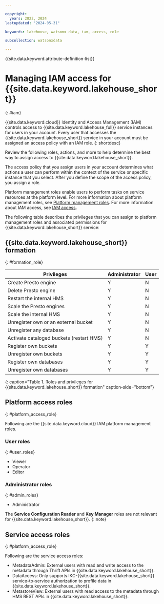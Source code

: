 ```yaml
---

copyright:
  years: 2022, 2024
lastupdated: "2024-05-31"

keywords: lakehouse, watsonx data, iam, access, role

subcollection: watsonxdata

---
```


{{site.data.keyword.attribute-definition-list}}



# Managing IAM access for {{site.data.keyword.lakehouse_short}}
{: #iam}

{{site.data.keyword.cloud}} Identity and Access Management (IAM) controls access to {{site.data.keyword.lakehouse_full}} service instances for users in your account. Every user that accesses the {{site.data.keyword.lakehouse_short}} service in your account must be assigned an access policy with an IAM role.
{: shortdesc}

Review the following roles, actions, and more to help determine the best way to assign access to {{site.data.keyword.lakehouse_short}}.

The access policy that you assign users in your account determines what actions a user can perform within the context of the service or specific instance that you select. After you define the scope of the access policy, you assign a role.

Platform management roles enable users to perform tasks on service resources at the platform level.
For more information about platform management roles, see [Platform management roles](/docs/account?topic=account-userroles#platformroles).
For more information about IAM access, see [IAM access](/docs/account?topic=account-userroles).

The following table describes the privileges that you can assign to platform management roles and associated permissions for {{site.data.keyword.lakehouse_short}} service:

## {{site.data.keyword.lakehouse_short}} formation
{: #formation_role}

| Privileges | Administrator | User |
|--------------------------|----------------|--------|
| Create Presto engine | Y | N |
| Delete Presto engine | Y | N |
| Restart the internal HMS | Y | N |
| Scale the Presto engines| Y | N |
| Scale the internal HMS | Y | N |
| Unregister own or an external bucket | Y | N |
| Unregister any database  | Y | N |
| Activate cataloged buckets (restart HMS) | Y | N |
| Register own buckets | Y | Y |
| Unregister own buckets | Y | Y |
| Register own databases | Y | Y |
| Unregister own databases | Y | Y |
{: caption="Table 1. Roles and privileges for {{site.data.keyword.lakehouse_short}} formation" caption-side="bottom"}

## Platform access roles
{: #platform_access_role}

Following are the {{site.data.keyword.cloud}} IAM platform management roles.

### User roles
{: #user_roles}

- Viewer
- Operator
- Editor

### Administrator roles
{: #admin_roles}

- Administrator

The **Service Configuration Reader** and **Key Manager** roles are not relevant for {{site.data.keyword.lakehouse_short}}.
{: note}

## Service access roles
{: #platform_access_role}

Following are the service access roles:

- MetadataAdmin: External users with read and write access to the metadata through Thrift APIs in {{site.data.keyword.lakehouse_short}}.
- DataAccess: Only supports IKC-{{site.data.keyword.lakehouse_short}} service-to-service authorization to profile data in {{site.data.keyword.lakehouse_short}}.
- MetastoreView: External users with read access to the metadata through HMS REST APIs in {{site.data.keyword.lakehouse_short}}.
